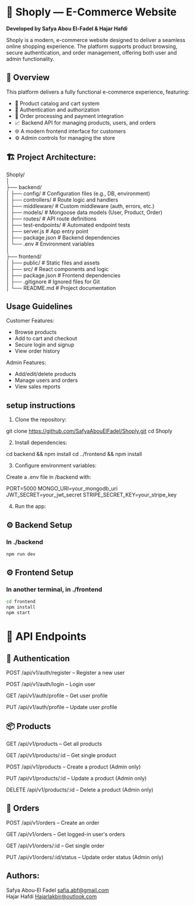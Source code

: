 # 🛒  Shoply — E-Commerce Website

**Developed by Safya Abou El-Fadel & Hajar Hafdi**

Shoply is a modern, e-commerce website designed to deliver a seamless online shopping experience. The platform supports product browsing, secure authentication, and order management, offering both user and admin functionality.

## 📌 Overview

This platform delivers a fully functional e-commerce experience, featuring:

- 🛒 Product catalog and cart system  
- 🔐 Authentication and authorization  
- 🧾 Order processing and payment integration  
- 📈 Backend API for managing products, users, and orders  
- 🌐 A modern frontend interface for customers  
- ⚙️ Admin controls for managing the store

## 🏗️ Project Architecture:

Shoply/     
│   
├── backend/    
│ ├── config/ # Configuration files (e.g., DB, environment)     
│ ├── controllers/ # Route logic and handlers   
│ ├── middleware/ # Custom middleware (auth, errors, etc.)       
│ ├── models/ # Mongoose data models (User, Product, Order)        
│ ├── routes/ # API route definitions   
│ ├── test-endpoints/ # Automated endpoint tests    
│ ├── server.js # App entry point   
│ ├── package.json # Backend dependencies   
│ └── .env # Environment variables  
│   
├── frontend/   
│ ├── public/ # Static files and assets             
│ ├── src/ # React components and logic     
│ ├── package.json # Frontend dependencies  
│ ├── .gitignore # Ignored files for Git    
│ └── README.md # Project documentation 


## Usage Guidelines

Customer Features:

 - Browse products
 - Add to cart and checkout
 - Secure login and signup
 - View order history

Admin Features:

 - Add/edit/delete products
 - Manage users and orders
 - View sales reports

## setup instructions

 1. Clone the repository:

git clone https://github.com/SafyaAbouElFadel/Shoply.git
cd Shoply

 2. Install dependencies:

cd backend && npm install
cd ../frontend && npm install

 3. Configure environment variables:

Create a .env file in /backend with:

PORT=5000
MONGO_URI=your_mongodb_uri
JWT_SECRET=your_jwt_secret
STRIPE_SECRET_KEY=your_stripe_key

 4. Run the app:

## ⚙️ Backend Setup
### In ./backend
```bash
npm run dev
```
## ⚙️ Frontend Setup
### In another terminal, in ./frontend
```bash
cd frontend
npm install
npm start
```
# 📝 API Endpoints

## 🔐 Authentication

POST /api/v1/auth/register – Register a new user

POST /api/v1/auth/login – Login user

GET /api/v1/auth/profile – Get user profile

PUT /api/v1/auth/profile – Update user profile

## 📦 Products

GET /api/v1/products – Get all products

GET /api/v1/products/:id – Get single product

POST /api/v1/products – Create a product (Admin only)

PUT /api/v1/products/:id – Update a product (Admin only)

DELETE /api/v1/products/:id – Delete a product (Admin only)

## 🧾 Orders
POST /api/v1/orders – Create an order

GET /api/v1/orders – Get logged-in user's orders

GET /api/v1/orders/:id – Get single order

PUT /api/v1/orders/:id/status – Update order status (Admin only)

## Authors:

Safya Abou-El Fadel <safia.abf@gmail.com>   
Hajar Hafdi <Hajarlakbir@outlook.com>